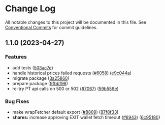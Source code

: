 # Change Log

All notable changes to this project will be documented in this file.
See [Conventional Commits](https://conventionalcommits.org) for commit guidelines.

## 1.1.0 (2023-04-27)

### Features

- add tests ([503ac7e](https://github.com/ExodusMovement/exodus-hydra/commit/503ac7e778718543deccb057ba1958f4c7b78527))
- handle historical prices failed requests ([#6058](https://github.com/ExodusMovement/exodus-hydra/issues/6058)) ([e9c044a](https://github.com/ExodusMovement/exodus-hydra/commit/e9c044a1ca1954f5984c5d3d3810552ffefd450c))
- migrate package ([3a25860](https://github.com/ExodusMovement/exodus-hydra/commit/3a25860908bfe61719ca9999ed0cb2cdaf4c2782))
- prepare package ([9fbbf99](https://github.com/ExodusMovement/exodus-hydra/commit/9fbbf997bd7038b7718080daec01d0d22a7cc759))
- re-try PT api calls on 500 or 502 ([#7067](https://github.com/ExodusMovement/exodus-hydra/issues/7067)) ([59b556e](https://github.com/ExodusMovement/exodus-hydra/commit/59b556e47b12c305d7942af831c5db2ad205596a))

### Bug Fixes

- make wrapFetcher default export ([#8809](https://github.com/ExodusMovement/exodus-hydra/issues/8809)) ([87f8f33](https://github.com/ExodusMovement/exodus-hydra/commit/87f8f334a50caadec4827ea463c933f855b6148d))
- **shares:** increase approving EXIT wallet fetch timeout ([#8943](https://github.com/ExodusMovement/exodus-hydra/issues/8943)) ([6c95180](https://github.com/ExodusMovement/exodus-hydra/commit/6c9518012e2b69684fd37592167732dde8513245))
